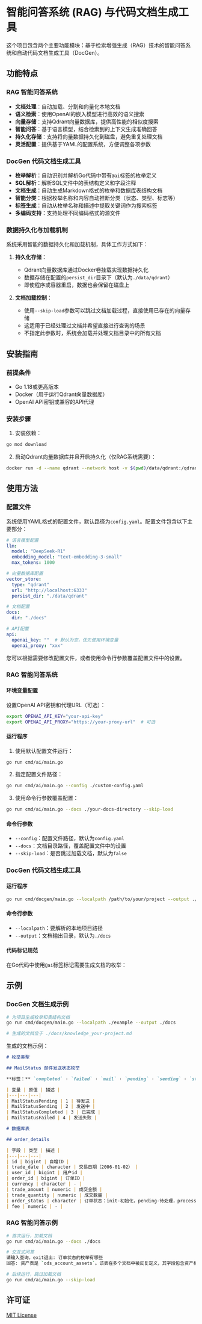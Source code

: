 # 智能问答系统 (RAG) 与代码文档生成工具

这个项目包含两个主要功能模块：基于检索增强生成（RAG）技术的智能问答系统和自动代码文档生成工具（DocGen）。

## 功能特点

### RAG 智能问答系统

- **文档处理**：自动加载、分割和向量化本地文档
- **语义检索**：使用OpenAI的嵌入模型进行高效的语义搜索
- **向量存储**：支持Qdrant向量数据库，提供高性能的相似度搜索
- **智能问答**：基于语言模型，结合检索到的上下文生成准确回答
- **持久化存储**：支持将向量数据持久化到磁盘，避免重复处理文档
- **灵活配置**：提供基于YAML的配置系统，方便调整各项参数

### DocGen 代码文档生成工具

- **枚举解析**：自动识别并解析Go代码中带有`@ai`标签的枚举定义
- **SQL解析**：解析SQL文件中的表结构定义和字段注释
- **文档生成**：自动生成Markdown格式的枚举和数据库表结构文档
- **智能分类**：根据枚举名称和内容自动推断分类（状态、类型、标志等）
- **标签生成**：自动从枚举名称和描述中提取关键词作为搜索标签
- **多编码支持**：支持处理不同编码格式的源文件

### 数据持久化与加载机制

系统采用智能的数据持久化和加载机制，具体工作方式如下：

1. **持久化存储**：
   - Qdrant向量数据库通过Docker卷挂载实现数据持久化
   - 数据存储在配置的`persist_dir`目录下（默认为`./data/qdrant`）
   - 即使程序或容器重启，数据也会保留在磁盘上

2. **文档加载控制**：
   - 使用`--skip-load`参数可以跳过文档加载过程，直接使用已存在的向量存储
   - 这适用于已经处理过文档并希望直接进行查询的场景
   - 不指定此参数时，系统会加载并处理文档目录中的所有文档

## 安装指南

### 前提条件

- Go 1.18或更高版本
- Docker（用于运行Qdrant向量数据库）
- OpenAI API密钥或兼容的API代理

### 安装步骤


1. 安装依赖：

```bash
go mod download
```

2. 启动Qdrant向量数据库并且开启持久化（仅RAG系统需要）：

```bash
docker run -d --name qdrant --network host -v $(pwd)/data/qdrant:/qdrant/storage qdrant/qdrant
```

## 使用方法

### 配置文件

系统使用YAML格式的配置文件，默认路径为`config.yaml`。配置文件包含以下主要部分：

```yaml
# 语言模型配置
llm:
  model: "DeepSeek-R1"
  embedding_model: "text-embedding-3-small"
  max_tokens: 1000

# 向量数据库配置
vector_store:
  type: "qdrant"
  url: "http://localhost:6333"
  persist_dir: "./data/qdrant"

# 文档配置
docs:
  dir: "./docs"

# API配置
api:
  openai_key: ""  # 默认为空，优先使用环境变量
  openai_proxy: "xxx"
```

您可以根据需要修改配置文件，或者使用命令行参数覆盖配置文件中的设置。

### RAG 智能问答系统

#### 环境变量配置

设置OpenAI API密钥和代理URL（可选）：

```bash
export OPENAI_API_KEY="your-api-key"
export OPENAI_API_PROXY="https://your-proxy-url"  # 可选
```

#### 运行程序

1. 使用默认配置文件运行：

```bash
go run cmd/ai/main.go
```

2. 指定配置文件路径：

```bash
go run cmd/ai/main.go --config ./custom-config.yaml
```

3. 使用命令行参数覆盖配置：

```bash
go run cmd/ai/main.go --docs ./your-docs-directory --skip-load
```

#### 命令行参数

- `--config`：配置文件路径，默认为`config.yaml`
- `--docs`：文档目录路径，覆盖配置文件中的设置
- `--skip-load`：是否跳过加载文档，默认为`false`

### DocGen 代码文档生成工具

#### 运行程序

```bash
go run cmd/docgen/main.go --localpath /path/to/your/project --output ./docs
```

#### 命令行参数

- `--localpath`：要解析的本地项目路径
- `--output`：文档输出目录，默认为`./docs`

#### 代码标记规范

在Go代码中使用`@ai`标签标记需要生成文档的枚举：

## 示例

### DocGen 文档生成示例

```bash
# 为项目生成枚举和表结构文档
go run cmd/docgen/main.go --localpath ./example --output ./docs

# 生成的文档位于 ./docs/knowledge_your-project.md
```

生成的文档示例：

```markdown
# 枚举类型

## MailStatus 邮件发送状态枚举

**标签：** `completed` · `failed` · `mail` · `pending` · `sending` · `status` · `status 邮件发送状态枚举` · `发送中` · `发送失败` · `已完成` · `待发送` · `邮件发送状态枚举`

| 变量 | 原值 | 描述 |
|---|---|---|
| MailStatusPending | 1 | 待发送 |
| MailStatusSending | 2 | 发送中 |
| MailStatusCompleted | 3 | 已完成 |
| MailStatusFailed | 4 | 发送失败 |

# 数据库表

## order_details

| 字段 | 类型 | 描述 |
|---|---|---|
| id | bigint | 自增ID |
| trade_date | character | 交易日期（2006-01-02） |
| user_id | bigint | 用户id |
| order_id | bigint | 订单ID |
| currency | character | - |
| trade_amount | numeric | 成交金额 |
| trade_quantity | numeric | 成交数量 |
| order_status | character | 订单状态：init-初始化，pending-待处理，processing-处理中，completed-已完成，cancelled-已取消 |
| fee | numeric | - |
```


### RAG 智能问答示例

```bash
# 首次运行，加载文档
go run cmd/ai/main.go --docs ./docs

# 交互式问答
请输入查询，exit退出: 订单状态的枚举有哪些
回答: 资产表是 `ods_account_assets`。该表在多个文档中被反复定义，其字段包含资产相关的核心指标，如 `begin_amount`（期初金额）、`ledger_amount`（账本金额）、`market_value`（市场价值）、`total_asset`（总资产）等，且表名中的 `assets` 直接表明其用途。

# 后续运行，跳过加载文档
go run cmd/ai/main.go --skip-load
```


## 许可证

[MIT License](LICENSE)